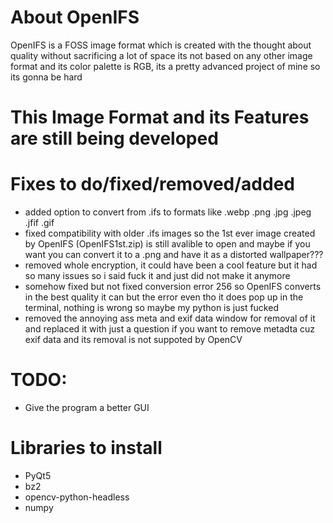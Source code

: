# About OpenIFS
OpenIFS is a FOSS image format which is created with the thought about quality without sacrificing a lot of space its not based on any other image format and its color palette is RGB, its a pretty advanced project of mine so its gonna be hard

# This Image Format and its Features are still being developed

# Fixes to do/fixed/removed/added
- added option to convert from .ifs to formats like .webp .png .jpg .jpeg .jfif .gif 
- fixed compatibility with older .ifs images so the 1st ever image created by OpenIFS (OpenIFS1st.zip) is still avalible to open and maybe if you want you can convert it to a .png and have it as a distorted wallpaper???
- removed whole encryption, it could have been a cool feature but it had so many issues so i said fuck it and just did not make it anymore
- somehow fixed but not fixed conversion error 256 so OpenIFS converts in the best quality it can but the error even tho it does pop up in the terminal, nothing is wrong so maybe my python is just fucked
- removed the annoying ass meta and exif data window for removal of it and replaced it with just a question if you want to remove metadta cuz exif data and its removal is not suppoted by OpenCV

# TODO:
- Give the program a better GUI

# Libraries to install
- PyQt5
- bz2
- opencv-python-headless
- numpy
